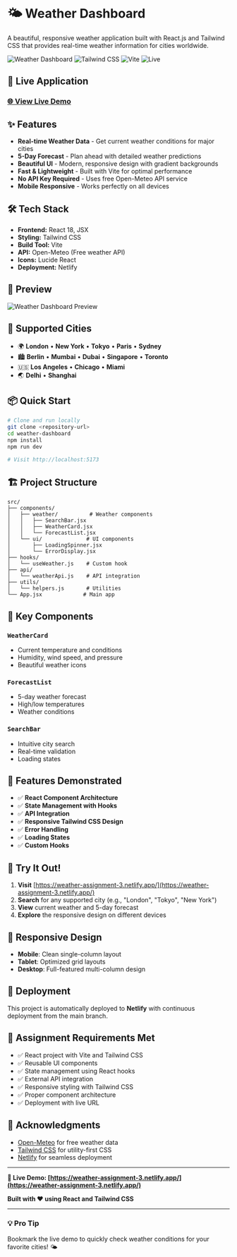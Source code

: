 # 🌤️ Weather Dashboard

A beautiful, responsive weather application built with React.js and Tailwind CSS that provides real-time weather information for cities worldwide.

![Weather Dashboard](https://img.shields.io/badge/React-18.2.0-blue) ![Tailwind CSS](https://img.shields.io/badge/Tailwind-CSS-38B2AC) ![Vite](https://img.shields.io/badge/Build-Vite-646CFF) ![Live](https://img.shields.io/badge/Live-Demo-brightgreen)

## 🚀 Live Application

### **[🌐 View Live Demo](https://weather-assignment-3.netlify.app/)**

## ✨ Features

- **Real-time Weather Data** - Get current weather conditions for major cities
- **5-Day Forecast** - Plan ahead with detailed weather predictions
- **Beautiful UI** - Modern, responsive design with gradient backgrounds
- **Fast & Lightweight** - Built with Vite for optimal performance
- **No API Key Required** - Uses free Open-Meteo API service
- **Mobile Responsive** - Works perfectly on all devices

## 🛠️ Tech Stack

- **Frontend:** React 18, JSX
- **Styling:** Tailwind CSS
- **Build Tool:** Vite
- **API:** Open-Meteo (Free weather API)
- **Icons:** Lucide React
- **Deployment:** Netlify

## 📸 Preview

![Weather Dashboard Preview](https://via.placeholder.com/800x400/3B82F6/FFFFFF?text=Weather+Dashboard+Live+Demo)

## 🎯 Supported Cities

- 🌍 **London** • **New York** • **Tokyo** • **Paris** • **Sydney**
- 🏙️ **Berlin** • **Mumbai** • **Dubai** • **Singapore** • **Toronto**
- 🇺🇸 **Los Angeles** • **Chicago** • **Miami**
- 🌏 **Delhi** • **Shanghai**

## 📦 Quick Start

```bash
# Clone and run locally
git clone <repository-url>
cd weather-dashboard
npm install
npm run dev

# Visit http://localhost:5173
```

## 🏗️ Project Structure

```
src/
├── components/
│   ├── weather/          # Weather components
│   │   ├── SearchBar.jsx
│   │   ├── WeatherCard.jsx
│   │   └── ForecastList.jsx
│   └── ui/              # UI components
│       ├── LoadingSpinner.jsx
│       └── ErrorDisplay.jsx
├── hooks/
│   └── useWeather.js    # Custom hook
├── api/
│   └── weatherApi.js    # API integration
├── utils/
│   └── helpers.js       # Utilities
└── App.jsx             # Main app
```

## 🎨 Key Components

### `WeatherCard`
- Current temperature and conditions
- Humidity, wind speed, and pressure
- Beautiful weather icons

### `ForecastList`
- 5-day weather forecast
- High/low temperatures
- Weather conditions

### `SearchBar`
- Intuitive city search
- Real-time validation
- Loading states

## 🔧 Features Demonstrated

- ✅ **React Component Architecture**
- ✅ **State Management with Hooks**
- ✅ **API Integration**
- ✅ **Responsive Tailwind CSS Design**
- ✅ **Error Handling**
- ✅ **Loading States**
- ✅ **Custom Hooks**

## 🌟 Try It Out!

1. **Visit** [https://weather-assignment-3.netlify.app/](https://weather-assignment-3.netlify.app/)
2. **Search** for any supported city (e.g., "London", "Tokyo", "New York")
3. **View** current weather and 5-day forecast
4. **Explore** the responsive design on different devices

## 📱 Responsive Design

- **Mobile**: Clean single-column layout
- **Tablet**: Optimized grid layouts
- **Desktop**: Full-featured multi-column design

## 🚀 Deployment

This project is automatically deployed to **Netlify** with continuous deployment from the main branch.

## 📄 Assignment Requirements Met

- ✅ React project with Vite and Tailwind CSS
- ✅ Reusable UI components
- ✅ State management using React hooks
- ✅ External API integration
- ✅ Responsive styling with Tailwind CSS
- ✅ Proper component architecture
- ✅ Deployment with live URL

## 🙏 Acknowledgments

- [Open-Meteo](https://open-meteo.com/) for free weather data
- [Tailwind CSS](https://tailwindcss.com/) for utility-first CSS
- [Netlify](https://netlify.com/) for seamless deployment

---

**🔗 Live Demo: [https://weather-assignment-3.netlify.app/](https://weather-assignment-3.netlify.app/)**

**Built with ❤️ using React and Tailwind CSS**

---

### 💡 Pro Tip
Bookmark the live demo to quickly check weather conditions for your favorite cities! 🌤️
